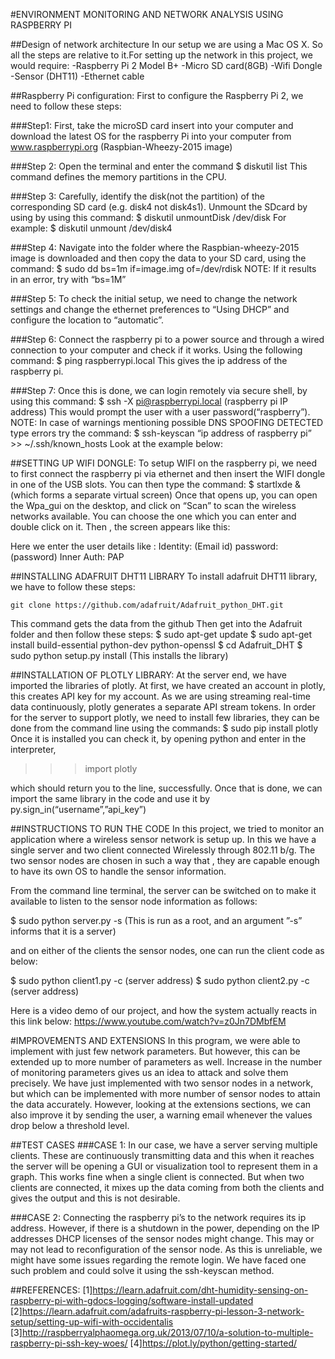 #ENVIRONMENT MONITORING AND NETWORK ANALYSIS USING RASPBERRY PI 

##Design of network architecture
In our setup we are using a Mac OS X. So all the steps are relative to it.For setting up the network in this project, we would require:
-Raspberry Pi 2 Model B+
-Micro SD card(8GB) 
-Wifi Dongle
-Sensor (DHT11)
-Ethernet cable

##Raspberry Pi configuration:
First to configure the Raspberry Pi 2, we need to follow these steps:

###Step1:
	First, take the microSD card insert into your computer and download the latest OS for the raspberry Pi into your computer from  www.raspberrypi.org (Raspbian-Wheezy-2015 image)

###Step 2:
Open the terminal and enter the command
	   $ diskutil list
This command defines the memory partitions in the CPU.

###Step 3:
Carefully, identify the disk(not the partition) of the corresponding SD card (e.g. disk4 not disk4s1). Unmount the SDcard by using by using this command:
		$ diskutil unmountDisk /dev/disk<disk no from diskutil list>
	For example: $ diskutil unmount /dev/disk4 
	
###Step 4:
	Navigate into the folder where the Raspbian-wheezy-2015 image is downloaded and then copy the data to your SD card, using the command:
	$ sudo dd bs=1m if=image.img of=/dev/rdisk<disk no from diskutil>
NOTE: If it results in an error,  try with “bs=1M”
	
###Step 5:
To check the initial setup, we need to change the network settings and change the ethernet preferences to “Using DHCP” and configure the location to “automatic”.

###Step 6:
	Connect the raspberry pi to a power  source and through a wired connection to your computer and check if it works. Using the following command:
	$ ping raspberrypi.local
This gives the ip address of the raspberry pi.

###Step 7:
	Once this is done, we can login remotely via secure shell, by using this command:
	$ ssh -X pi@raspberrypi.local (raspberry pi IP address)
	This would prompt the user with a user password(“raspberry”).
NOTE:
In case of warnings mentioning possible DNS SPOOFING DETECTED type errors
try the command:
	$ ssh-keyscan “ip address of raspberry pi” >> ~/.ssh/known_hosts
Look at the example below:

##SETTING UP WIFI DONGLE:
	To setup WIFI on the raspberry pi, we need to first connect the raspberry pi via ethernet and then insert the WIFI dongle in one of the USB slots. 
	You can then type the command:
$ startlxde & (which forms a separate virtual screen)
	Once that opens up, you can open the Wpa_gui on the desktop, and click on “Scan”  to scan the wireless networks available. You can choose the one which you can enter and double click on it. 
Then  , the screen appears like this:

Here we enter the user details like :
Identity: (Email id)
password: (password)
Inner Auth: PAP


##INSTALLING ADAFRUIT DHT11 LIBRARY
	To install adafruit DHT11 library, we have to follow these steps:

 	git clone https://github.com/adafruit/Adafruit_python_DHT.git
This command gets the data from the github 
Then get into the Adafruit folder  and then follow these steps:
	$ sudo apt-get update
	$ sudo apt-get install build-essential python-dev python-openssl
	$ cd Adafruit_DHT
	$ sudo python setup.py install (This installs the library)


##INSTALLATION OF PLOTLY LIBRARY:
	At the server end, we have imported the libraries of plotly. At first, we have created an account in plotly, this creates API key for my account. As we are using streaming real-time data continuously, plotly generates a separate API stream tokens.
	In order for the server to support plotly, we need to install few libraries, they can be done from the command line using the commands:
	$ sudo pip install plotly
Once it is installed you can check it, by opening python and enter in the interpreter,
   
   >>> import plotly
   >>>

which should return you to the line, successfully. 
Once that is done, we can import the same library in the code and use it by 
py.sign_in(“username”,”api_key”)

##INSTRUCTIONS TO RUN THE CODE
	In this project, we tried to monitor an application where a wireless sensor network is setup up. In this we have a single server and two client connected Wirelessly through 802.11 b/g.
The two sensor nodes are chosen in such a way that , they are capable enough to have its own OS to handle the sensor information.  

From the command line terminal, the server can be switched on to make it available to listen to the sensor node information as follows: 

$ sudo python server.py -s 
(This is run as a root, and an argument ”-s” informs that it is a server)

and on either of the clients the sensor nodes, one can run the client code as below:

$ sudo python client1.py -c (server address) 
$ sudo python client2.py -c (server address)

Here is a video demo of our project, and how the system actually reacts in this link below:
    https://www.youtube.com/watch?v=z0Jn7DMbfEM

#IMPROVEMENTS AND EXTENSIONS
In this program, we were able to implement with just few network parameters. But however, this can be extended up to more number of parameters as well. Increase in the number of monitoring parameters gives us an idea to attack and solve them precisely. 
We have just implemented with two sensor nodes in a network, but which can be implemented with more number of sensor nodes to attain the data accurately. 
However, looking at the extensions sections, we can also improve it by sending the user, a warning email whenever the values drop below a threshold level. 


##TEST CASES
###CASE 1:
In our case, we have a server serving multiple clients. These are continuously transmitting data and this when it reaches the server will be opening a GUI or visualization tool to represent them in a graph. This works fine when a single client is connected. But when two clients are connected, it mixes up the data coming from both the clients and gives the output and this is not desirable. 

###CASE 2:
Connecting the raspberry pi’s to the network requires its ip address. However, if there is a shutdown in the power, depending on the IP addresses DHCP licenses of the sensor nodes might change. This may or may not lead to reconfiguration of the sensor node. As this is unreliable, we might have some issues regarding the remote login. We have faced one such problem and could solve it using the ssh-keyscan method.

##REFERENCES:
[1]https://learn.adafruit.com/dht-humidity-sensing-on-raspberry-pi-with-gdocs-logging/software-install-updated
[2]https://learn.adafruit.com/adafruits-raspberry-pi-lesson-3-network-setup/setting-up-wifi-with-occidentalis
[3]http://raspberryalphaomega.org.uk/2013/07/10/a-solution-to-multiple-raspberry-pi-ssh-key-woes/
[4]https://plot.ly/python/getting-started/

